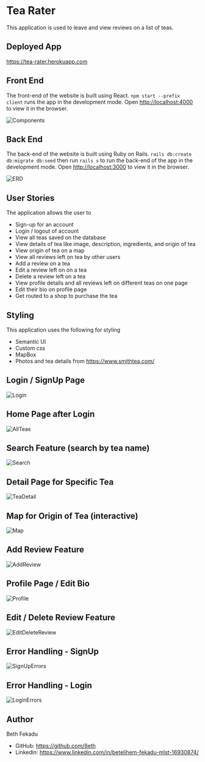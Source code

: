 # Tea Rater
This application is used to leave and view reviews on a list of teas.

## Deployed App
https://tea-rater.herokuapp.com

## Front End
The front-end of the website is built using React. `npm start --prefix client` runs the app in the development mode. Open [http://localhost:4000](http://localhost:4000) to view it in the browser.

![Components](./client/public/images/Components.png)

## Back End
The back-end of the website is built using Ruby on Rails. `rails db:create db:migrate db:seed` then run `rails s` to run the back-end of the app in the development mode. Open [http://localhost:3000](http://localhost:3000) to view it in the browser.

![ERD](./client/public/images/ERD.png)

## User Stories
The application allows the user to 
  * Sign-up for an account
  * Login / logout of account
  * View all teas saved on the database
  * View details of tea like image, description, ingredients, and origin of tea
  * View origin of tea on a map
  * View all reviews left on tea by other users
  * Add a review on a tea 
  * Edit a review left on on a tea
  * Delete a review left on a tea
  * View profile details and all reviews left on different teas on one page
  * Edit their bio on profile page
  * Get routed to a shop to purchase the tea

## Styling
This application uses the following for styling
  * Semantic UI
  * Custom css
  * MapBox
  * Photos and tea details from https://www.smithtea.com/

## Login / SignUp Page
![Login](./client/public/images/Login.png)

## Home Page after Login
![AllTeas](./client/public/images/AllTeas.png)

## Search Feature (search by tea name)
![Search](./client/public/images/Search.png)

## Detail Page for Specific Tea
![TeaDetail](./client/public/images/TeaDetail.png)

## Map for Origin of Tea (interactive)
![Map](./client/public/images/Map.png)

## Add Review Feature
![AddReview](./client/public/images/AddReview.png)

## Profile Page / Edit Bio
![Profile](./client/public/images/Profile.png)

## Edit / Delete Review Feature
![EditDeleteReview](./client/public/images/EditDeleteReview.png)

## Error Handling - SignUp
![SignUpErrors](./client/public/images/SignUpErrors.png)

## Error Handling - Login
![LoginErrors](./client/public/images/LoginErrors.png)

## Author
Beth Fekadu
  * GitHub: https://github.com/8eth 
  * Linkedin: https://www.linkedin.com/in/betelihem-fekadu-mlst-16930874/